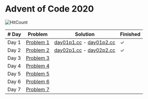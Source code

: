 # Advent of Code 2020

![HitCount](http://hits.dwyl.com/JoanKnight11/advent-of-code-2020.svg)

| # Day  | Problem                                           | Solution                             | Finished |
|--------|---------------------------------------------------|--------------------------------------|----------|
| Day 1  | [Problem 1](https://adventofcode.com/2020/day/1)  | [day01p1.cc](https://github.com/JoanKnight11/advent-of-code-2020/blob/main/advent2020-1_p1.cc) - [day01p2.cc](https://github.com/JoanKnight11/advent-of-code-2020/blob/main/advent2020-1_p2.cc) | ✓   
| Day 2  | [Problem 2](https://adventofcode.com/2020/day/2)  | [day02p1.cc](https://github.com/JoanKnight11/advent-of-code-2020/blob/main/advent2020-2_p1.cc) - [day02p2.cc](https://github.com/JoanKnight11/advent-of-code-2020/blob/main/advent2020-2_p2.cc) | ✓  
| Day 3  | [Problem 3](https://adventofcode.com/2020/day/3)  |
| Day 4  | [Problem 4](https://adventofcode.com/2020/day/4)  |
| Day 5  | [Problem 5](https://adventofcode.com/2020/day/5)  |
| Day 6  | [Problem 6](https://adventofcode.com/2020/day/6)  |
| Day 7  | [Problem 7](https://adventofcode.com/2020/day/7)  |
